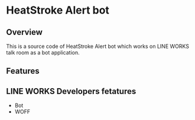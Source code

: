 # HeatStroke Alert bot

## Overview
This is a source code of HeatStroke Alert bot which works on LINE WORKS talk room as a bot application.

## Features


## LINE WORKS Developers fetatures
- Bot
- WOFF

## 
